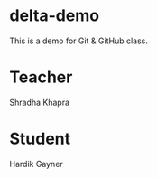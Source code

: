 # delta-demo
This is a demo for Git &amp; GitHub class.

# Teacher 
Shradha Khapra

# Student
Hardik Gayner